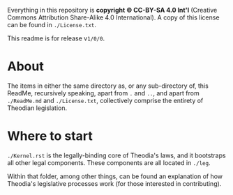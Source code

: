 Everything in this repository is **copyright © CC-BY-SA 4.0 Int'l** (Creative Commons Attribution Share-Alike 4.0 International).  A copy of this license can be found in `./License.txt`.   

This readme is for release v`1/0/0`.  

# About

The items in either the same directory as, or any sub-directory of, this ReadMe, recursively speaking, apart from `.` and `..`, and apart from `./ReadMe.md` and `./License.txt`, collectively comprise the entirety of Theodian legislation.  

# Where to start

`./Kernel.rst` is the legally-binding core of Theodia's laws, and it bootstraps all other legal components.  These components are all located in `./leg`.  

Within that folder, among other things, can be found an explanation of how Theodia's legislative processes work (for those interested in contributing).  
